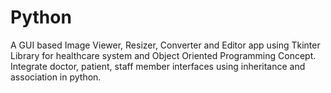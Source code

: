 # Python
A GUI based Image Viewer, Resizer, Converter and Editor app using Tkinter Library for healthcare 
system and Object Oriented Programming Concept. Integrate doctor, patient, staff member interfaces using 
inheritance and association in python.
